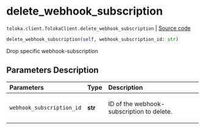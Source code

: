 # delete_webhook_subscription
`toloka.client.TolokaClient.delete_webhook_subscription` | [Source code](https://github.com/Toloka/toloka-kit/blob/v0.1.24/src/client.py#L44)

```python
delete_webhook_subscription(self, webhook_subscription_id: str)
```

Drop specific webhook-subscription

## Parameters Description

| Parameters | Type | Description |
| :----------| :----| :-----------|
`webhook_subscription_id`|**str**|<p>ID of the webhook-subscription to delete.</p>
